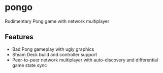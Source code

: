 # pongo

Rudimentary Pong game with network multiplayer

## Features

* Bad Pong gameplay with ugly graphics
* Steam Deck build and controller support
* Peer-to-peer network multiplayer with auto-discovery and differential game state sync
